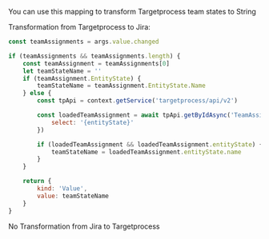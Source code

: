 You can use this mapping to transform Targetprocess team states to String

Transformation from Targetprocess to Jira:

```js
const teamAssignments = args.value.changed

if (teamAssignments && teamAssignments.length) {
    const teamAssignment = teamAssignments[0]
    let teamStateName = ''
    if (teamAssignment.EntityState) {
        teamStateName = teamAssignment.EntityState.Name
    } else {
        const tpApi = context.getService('targetprocess/api/v2')

        const loadedTeamAssignment = await tpApi.getByIdAsync('TeamAssignment', teamAssignment.Id, {
            select: '{entityState}'
        })

        if (loadedTeamAssignment && loadedTeamAssignment.entityState) {
            teamStateName = loadedTeamAssignment.entityState.name
        }
    }

    return {
        kind: 'Value',
        value: teamStateName
    }
}

```

No Transformation from Jira to Targetprocess
